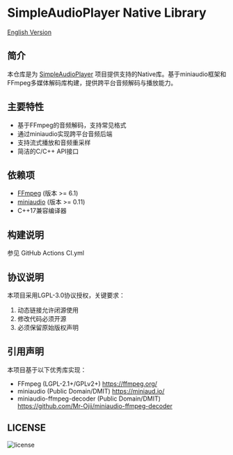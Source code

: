 # SimpleAudioPlayer Native Library

[English Version](README.md)

## 简介
本仓库是为 [SimpleAudioPlayer](https://github.com/j4587698/SimpleAudioPlayer) 项目提供支持的Native库。基于miniaudio框架和FFmpeg多媒体解码库构建，提供跨平台音频解码与播放能力。

## 主要特性
- 基于FFmpeg的音频解码，支持常见格式
- 通过miniaudio实现跨平台音频后端
- 支持流式播放和音频重采样
- 简洁的C/C++ API接口

## 依赖项
- [FFmpeg](https://ffmpeg.org/) (版本 >= 6.1)
- [miniaudio](https://miniaud.io/) (版本 >= 0.11)
- C++17兼容编译器

## 构建说明
参见 GitHub Actions CI.yml

## 协议说明
本项目采用LGPL-3.0协议授权，关键要求：

1. 动态链接允许闭源使用
2. 修改代码必须开源
3. 必须保留原始版权声明

## 引用声明
本项目基于以下优秀库实现：

- FFmpeg (LGPL-2.1+/GPLv2+) https://ffmpeg.org/
- miniaudio (Public Domain/DMIT) https://miniaud.io/
- miniaudio-ffmpeg-decoder (Public Domain/DMIT) https://github.com/Mr-Ojii/miniaudio-ffmpeg-decoder

## LICENSE
![license](https://img.shields.io/github/license/j4587698/SimpleAudioPlayer.Native)
